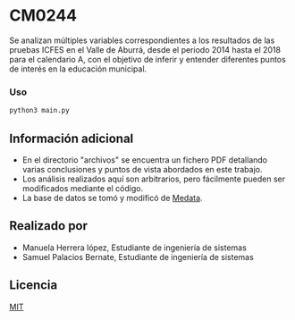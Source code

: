 # CM0244

Se analizan múltiples variables correspondientes a los resultados de
las pruebas ICFES en el Valle de Aburrá, desde el periodo 2014 hasta el 2018 para el calendario A, con el objetivo de inferir
y entender diferentes puntos de interés en la educación municipal.

### Uso
```bash
python3 main.py
```

## Información adicional
- En el directorio "archivos" se encuentra un fichero PDF detallando varias conclusiones y
  puntos de vista abordados en este trabajo.
- Los análisis realizados aquí son arbitrarios, pero fácilmente pueden ser modificados mediante el código.  
- La base de datos se tomó y modificó de
[Medata](http://medata.gov.co/dataset/historico-resultados-pruebas-saber-11).

## Realizado por
- Manuela Herrera lópez, Estudiante de ingeniería de sistemas 
- Samuel Palacios Bernate, Estudiante de ingeniería de sistemas 

## Licencia
[MIT](https://choosealicense.com/licenses/mit/)
